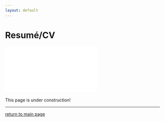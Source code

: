```yaml
---
layout: default
---
```


# Resumé/CV

![CV_20221103](/assets/pdf/CV_20221103.pdf "Curriculum Vitae Updated 2022/11/03")

This page is under construction!

<!-- I will figure out how to imbed my resumé and CV pdfs here. -->

<!-- ![CV_20221102](/assets/pdf/CV_20221102.pdf "Curriculum Vitae Updated 2022/11/02") -->

* * *

[return to main page](./)
